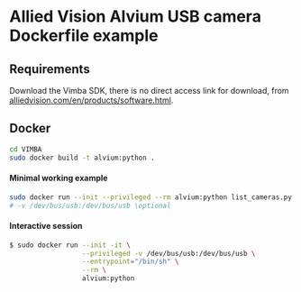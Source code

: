 Allied Vision Alvium USB camera Dockerfile example
==================================================


## Requirements

Download the Vimba SDK, there is no direct access link for download, from
 [alliedvision.com/en/products/software.html](https://www.alliedvision.com/en/products/software.html).


## Docker

```sh
cd VIMBA
sudo docker build -t alvium:python .
```

#### Minimal working example
```sh
sudo docker run --init --privileged --rm alvium:python list_cameras.py
# -v /dev/bus/usb:/dev/bus/usb \optional
```
                  

#### Interactive session
```sh
$ sudo docker run --init -it \
                  --privileged -v /dev/bus/usb:/dev/bus/usb \
                  --entrypoint="/bin/sh" \
                  --rm \
                  alvium:python
```